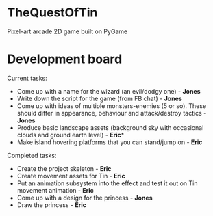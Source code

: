 TheQuestOfTin
=============

Pixel-art arcade 2D game built on PyGame

Development board
=============
Current tasks:
* Come up with a name for the wizard (an evil/dodgy one) - **Jones**
* Write down the script for the game (from FB chat) - **Jones**
* Come up with ideas of multiple monsters-enemies (5 or so). These should differ in appearance, behaviour and attack/destroy tactics - **Jones**
* Produce basic landscape assets (background sky with occasional clouds and ground earth level) - **Eric***
* Make island hovering platforms that you can stand/jump on - **Eric**

Completed tasks:
* Create the project skeleton - **Eric**
* Create movement assets for Tin - **Eric**
* Put an animation subsystem into the effect and test it out on Tin movement animation - **Eric**
* Come up with a design for the princess - **Jones**
* Draw the princess - **Eric**
